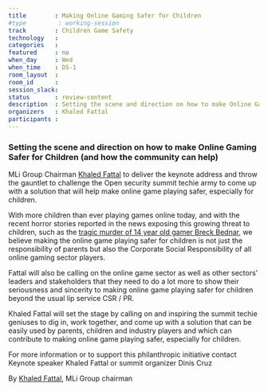 ```yaml
---
title        : Making Online Gaming Safer for Children
#type         : working-session
track        : Children Game Safety
technology   :
categories   :
featured     : no
when_day     : Wed
when_time    : DS-1
room_layout  :
room_id      :
session_slack:
status       : review-content
description  : Setting the scene and direction on how to make Online Gaming Safer for Children (and how the community can help)
organizers   : Khaled Fattal
participants :
---
```


### Setting the scene and direction on how to make Online Gaming Safer for Children (and how the community can help)

MLi Group Chairman [Khaled Fattal](https://www.linkedin.com/in/khaled-fattal-62a9651/) to deliver the keynote address and throw the gauntlet to challenge the Open security summit techie army to come up with a solution that will help make online game playing safer, especially for children.

With more children than ever playing games online today, and with the recent horror stories reported in the news exposing this growing threat to children, such as the [tragic murder of 14 year old gamer Breck Bednar](http://www.breckfoundation.org/), we believe making the online game playing safer for children is not just the responsibility of parents but also the Corporate Social Responsibility of all online gaming sector players.

Fattal will also be calling on the online game sector as well as other sectors’ leaders and stakeholders that they need to do a lot more to show their seriousness and sincerity to making online game playing safer for children beyond the usual lip service CSR / PR.

Khaled Fattal will set the stage by calling on and inspiring the summit techie geniuses to dig in, work together, and come  up with a solution that can be easily used by parents, children and industry players and which can contribute to making online game playing safer, especially for children.

For more information or to support this philanthropic initiative contact Keynote speaker Khaled Fattal or summit organizer Dinis Cruz

By [Khaled Fattal](https://www.linkedin.com/in/khaled-fattal-62a9651/), MLi Group chairman
